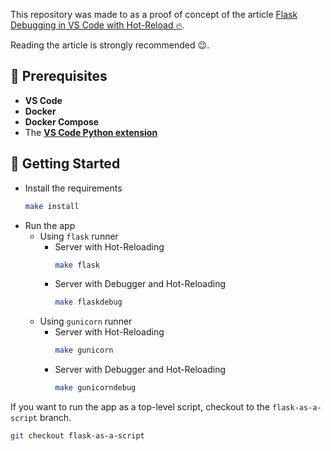 
This repository was made to as a proof of concept of the article [Flask Debugging in VS Code with Hot-Reload 🔥](https://blog.theodo.com/2020/05/debug-flask-vscode/).

Reading the article is strongly recommended 😉.

## 🔧 Prerequisites

- **VS Code**
- **Docker**
- **Docker Compose**
- The [**VS Code Python extension**](https://marketplace.visualstudio.com/items?itemName=ms-python.python)

## 🎉 Getting Started

- Install the requirements
    ```bash
    make install
    ```
- Run the app
  - Using `flask` runner
    - Server with Hot-Reloading
      ```bash
      make flask
      ```
    - Server with Debugger and Hot-Reloading
      ```bash
      make flaskdebug
      ```
  - Using `gunicorn` runner
    - Server with Hot-Reloading
      ```bash
      make gunicorn
      ```
    - Server with Debugger and Hot-Reloading
      ```bash
      make gunicorndebug
      ```

If you want to run the app as a top-level script, checkout to the `flask-as-a-script` branch.

```bash
git checkout flask-as-a-script
```
